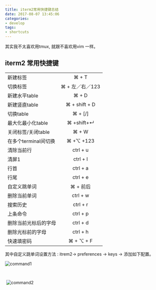 ```yaml
---
title: iterm2常用快捷键总结
date: 2017-08-07 13:45:06
categories:
- develop
tags:
- shortcuts
---
```

其实我不太喜欢用tmux, 就跟不喜欢用vim 一样。
<!--more-->
## iterm2 常用快捷键

|                |               |
| -------------- | :-----------: |
| 新建标签           |     ⌘ + T     |
| 切换标签           |  ⌘ + 左／右／123  |
| 新建水平table      |     ⌘ + D     |
| 新建竖直table      | ⌘ + shift + D |
| 切换table        |    ⌘ + [/]    |
| 最大化最小化table    |  ⌘ +shift+↵   |
| 关闭标签/关闭table   |     ⌘ + W     |
| 在多个terminal间切换 |   ⌘ +⌥ +123   |
| 清除当前行          |   ctrl + u    |
| 清屏1            |   ctrl + l    |
| 行首             |   ctrl + a    |
| 行尾             |   ctrl + e    |
| 自定义跳单词         |    ⌘ + 前后     |
| 删除当前单词         |   ctrl + w    |
| 搜索历史           |   ctrl + r    |
| 上条命令           |   ctrl + p    |
| 删除当前光标后的字母     |   ctrl + d    |
| 删除光标前的字母       |   ctrl + h    |
| 快速填密码       |   ⌘ + ⌥ + F    |

其中自定义跳单词设置方法 : itrem2-> preferences -> keys -> 添加如下配置。

![command1](http://qiniu.heyuhua.com/item_command_1.png)

​

​	![command2](http://qiniu.heyuhua.com/item_command_2.png)
